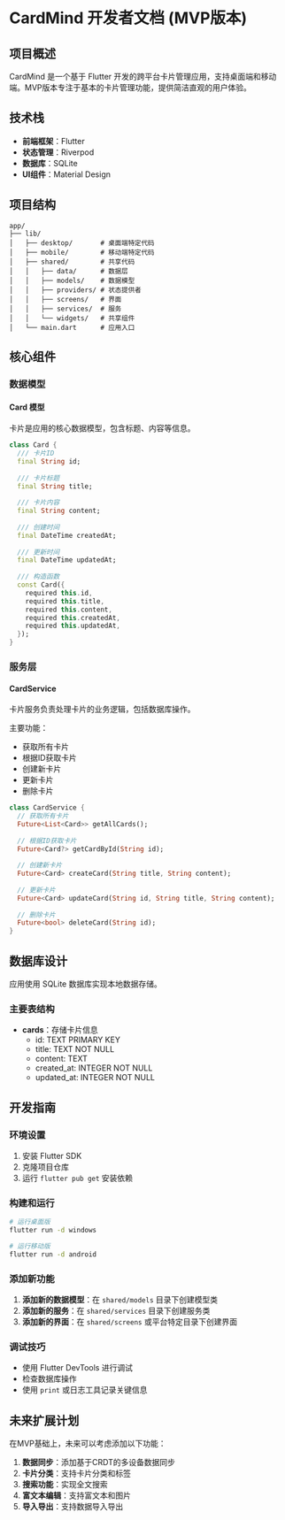 # CardMind 开发者文档 (MVP版本)

## 项目概述

CardMind 是一个基于 Flutter 开发的跨平台卡片管理应用，支持桌面端和移动端。MVP版本专注于基本的卡片管理功能，提供简洁直观的用户体验。

## 技术栈

- **前端框架**：Flutter
- **状态管理**：Riverpod
- **数据库**：SQLite
- **UI组件**：Material Design

## 项目结构

```
app/
├── lib/
│   ├── desktop/       # 桌面端特定代码
│   ├── mobile/        # 移动端特定代码
│   ├── shared/        # 共享代码
│   │   ├── data/      # 数据层
│   │   ├── models/    # 数据模型
│   │   ├── providers/ # 状态提供者
│   │   ├── screens/   # 界面
│   │   ├── services/  # 服务
│   │   └── widgets/   # 共享组件
│   └── main.dart      # 应用入口
```

## 核心组件

### 数据模型

#### Card 模型

卡片是应用的核心数据模型，包含标题、内容等信息。

```dart
class Card {
  /// 卡片ID
  final String id;
  
  /// 卡片标题
  final String title;
  
  /// 卡片内容
  final String content;
  
  /// 创建时间
  final DateTime createdAt;
  
  /// 更新时间
  final DateTime updatedAt;
  
  /// 构造函数
  const Card({
    required this.id,
    required this.title,
    required this.content,
    required this.createdAt,
    required this.updatedAt,
  });
}
```

### 服务层

#### CardService

卡片服务负责处理卡片的业务逻辑，包括数据库操作。

主要功能：
- 获取所有卡片
- 根据ID获取卡片
- 创建新卡片
- 更新卡片
- 删除卡片

```dart
class CardService {
  // 获取所有卡片
  Future<List<Card>> getAllCards();
  
  // 根据ID获取卡片
  Future<Card?> getCardById(String id);
  
  // 创建新卡片
  Future<Card> createCard(String title, String content);
  
  // 更新卡片
  Future<Card> updateCard(String id, String title, String content);
  
  // 删除卡片
  Future<bool> deleteCard(String id);
}
```

## 数据库设计

应用使用 SQLite 数据库实现本地数据存储。

### 主要表结构

- **cards**：存储卡片信息
  - id: TEXT PRIMARY KEY
  - title: TEXT NOT NULL
  - content: TEXT
  - created_at: INTEGER NOT NULL
  - updated_at: INTEGER NOT NULL

## 开发指南

### 环境设置

1. 安装 Flutter SDK
2. 克隆项目仓库
3. 运行 `flutter pub get` 安装依赖

### 构建和运行

```bash
# 运行桌面版
flutter run -d windows

# 运行移动版
flutter run -d android
```

### 添加新功能

1. **添加新的数据模型**：在 `shared/models` 目录下创建模型类
2. **添加新的服务**：在 `shared/services` 目录下创建服务类
3. **添加新的界面**：在 `shared/screens` 或平台特定目录下创建界面

### 调试技巧

- 使用 Flutter DevTools 进行调试
- 检查数据库操作
- 使用 `print` 或日志工具记录关键信息

## 未来扩展计划

在MVP基础上，未来可以考虑添加以下功能：

1. **数据同步**：添加基于CRDT的多设备数据同步
2. **卡片分类**：支持卡片分类和标签
3. **搜索功能**：实现全文搜索
4. **富文本编辑**：支持富文本和图片
5. **导入导出**：支持数据导入导出
